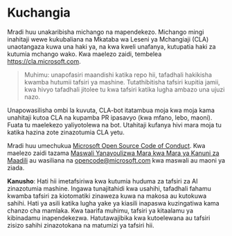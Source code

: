 # Kuchangia

Mradi huu unakaribisha michango na mapendekezo. Michango mingi inahitaji wewe
kukubaliana na Mkataba wa Leseni ya Mchangiaji (CLA) unaotangaza kuwa una haki ya,
na kwa kweli unafanya, kutupatia haki za kutumia mchango wako. Kwa maelezo zaidi, tembelea
https://cla.microsoft.com.

> Muhimu: unapofasiri maandishi katika repo hii, tafadhali hakikisha kwamba hutumii tafsiri ya mashine. Tutathibitisha tafsiri kupitia jamii, kwa hivyo tafadhali jitolee tu kwa tafsiri katika lugha ambazo una ujuzi nazo.

Unapowasilisha ombi la kuvuta, CLA-bot itatambua moja kwa moja kama unahitaji
kutoa CLA na kupamba PR ipasavyo (kwa mfano, lebo, maoni). Fuata tu
maelekezo yaliyotolewa na bot. Utahitaji kufanya hivi mara moja tu katika hazina zote zinazotumia CLA yetu.

Mradi huu umechukua [Microsoft Open Source Code of Conduct](https://opensource.microsoft.com/codeofconduct/).
Kwa maelezo zaidi tazama [Maswali Yanayoulizwa Mara kwa Mara ya Kanuni za Maadili](https://opensource.microsoft.com/codeofconduct/faq/)
au wasiliana na [opencode@microsoft.com](mailto:opencode@microsoft.com) kwa maswali au maoni ya ziada.

**Kanusho**:
Hati hii imetafsiriwa kwa kutumia huduma za tafsiri za AI zinazotumia mashine. Ingawa tunajitahidi kwa usahihi, tafadhali fahamu kwamba tafsiri za kiotomatiki zinaweza kuwa na makosa au kutokuwa sahihi. Hati ya asili katika lugha yake ya kiasili inapaswa kuzingatiwa kama chanzo cha mamlaka. Kwa taarifa muhimu, tafsiri ya kitaalamu ya kibinadamu inapendekezwa. Hatutawajibika kwa kutoelewana au tafsiri zisizo sahihi zinazotokana na matumizi ya tafsiri hii.